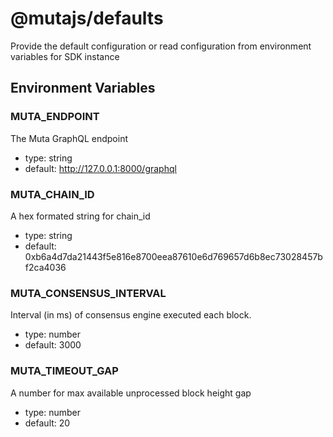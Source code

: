 # @mutajs/defaults

Provide the default configuration or read configuration from environment variables for SDK instance

## Environment Variables

### MUTA_ENDPOINT

The Muta GraphQL endpoint

- type: string
- default: http://127.0.0.1:8000/graphql

### MUTA_CHAIN_ID

A hex formated string for chain_id

- type: string
- default: 0xb6a4d7da21443f5e816e8700eea87610e6d769657d6b8ec73028457bf2ca4036

### MUTA_CONSENSUS_INTERVAL

Interval (in ms) of consensus engine executed each block.

- type: number
- default: 3000

### MUTA_TIMEOUT_GAP

A number for max available unprocessed block height gap

- type: number
- default: 20
